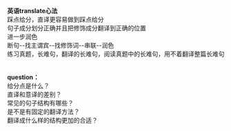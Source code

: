 **英语translate心法<br>**
踩点给分，直译更容易做到踩点给分<br>
句子成分划分正确并且把修饰成分翻译到正确的位置<br>
进一步润色<br>
断句--找主谓宾--找修饰词--串联--润色<br>
练习真题，长难句，翻译的长难句，阅读真题中的长难句，用不着翻译整篇长难句<br>
<br>
<br>
**question：<br>**
给分点是什么？<br>
直译和意译的差别？<br>
常见的句子结构有哪些？<br>
是不是有固定的翻译方法？<br>
翻译成什么样的结构更加的合适？<br>
